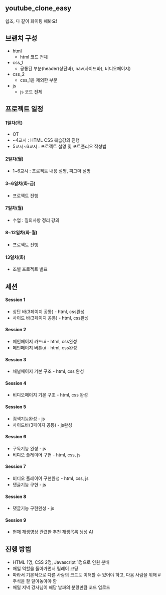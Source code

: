 ## youtube_clone_easy
쉽조, 다 같이 화이팅 해봐요!

## 브랜치 구성
- html
  - html 코드 전체
- css_1
  - 공통된 부분(header(상단바), nav(사이드바), 비디오페이지)
- css_2
  - css_1을 제외한 부분
- js
  - js 코드 전체

## 프로젝트 일정
#### 1일차(목)
- OT
- ~4교시 : HTML CSS 복습강의 진행
- 5교시~6교시 : 프로젝트 설명 및 포트폴리오 작성법
#### 2일차(월)
- 1~6교시 : 프로젝트 내용 설명, 피그마 설명
#### 3~6일차(화-금)
- 프로젝트 진행
#### 7일차(월)
- 수업 : 질의사항 정리 강의
#### 8~12일차(화-월)
- 프로젝트 진행
#### 13일차(화)
- 조별 프로젝트 발표

## 세션
#### Session 1
- 상단 바(3페이지 공통) - html, css완성
- 사이드 바(3페이지 공통) - html, css완성
#### Session 2
- 메인페이지 카드ui - html, css완성
- 메인페이지 버튼ui - html, css완성
#### Session 3
- 채널페이지 기본 구조 - html, css 완성
#### Session 4
- 비디오페이지 기본 구조 - html, css 완성
#### Session 5
- 검색기능완성 - js
- 사이드바(3페이지 공통) - js완성
#### Session 6
- 구독기능 완성 - js
- 비디오 플레이어 구현 - html, css, js
#### Session 7
- 비디오 플레이어 구현완성 - html, css, js
- 댓글기능 구현 - js
#### Session 8
- 댓글기능 구현완성 - js
#### Session 9
- 현재 재생영상 관련한 추천 재생목록 생성 AI

## 진행 방법
- HTML 1명, CSS 2명, Javascript 1명으로 인원 분배
- 매일 역할을 돌아가면서 릴레이 코딩
- 따라서 기본적으로 다른 사람의 코드도 이해할 수 있어야 하고, 다음 사람을 위해 #주석을 잘 달아놓아야 함
- 매일 저녁 강사님이 해당 날짜의 분량만큼 코드 업로드
